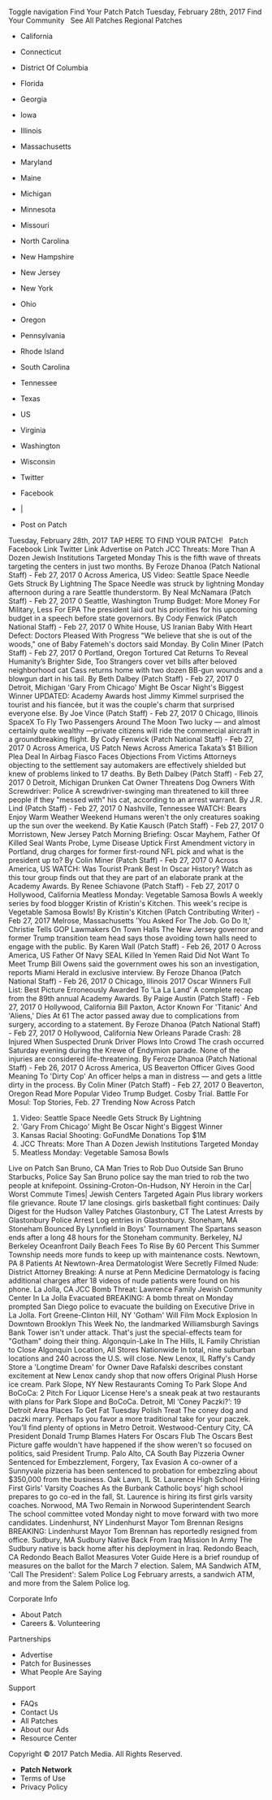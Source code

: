 Toggle navigation Find Your Patch Patch Tuesday, February 28th, 2017 Find Your Community   See All Patches Regional Patches

*   California
*   Connecticut
*   District Of Columbia
*   Florida
*   Georgia
*   Iowa
*   Illinois
*   Massachusetts
*   Maryland
*   Maine
*   Michigan
*   Minnesota
*   Missouri
*   North Carolina
*   New Hampshire
*   New Jersey
*   New York
*   Ohio
*   Oregon
*   Pennsylvania
*   Rhode Island
*   South Carolina
*   Tennessee
*   Texas
*   US
*   Virginia
*   Washington
*   Wisconsin

*   Twitter
*   Facebook
*   |
*   Post on Patch

Tuesday, February 28th, 2017 TAP HERE TO FIND YOUR PATCH!   Patch Facebook Link Twitter Link Advertise on Patch JCC Threats: More Than A Dozen Jewish Institutions Targeted Monday This is the fifth wave of threats targeting the centers in just two months. By Feroze Dhanoa (Patch National Staff) - Feb 27, 2017 0 Across America, US Video: Seattle Space Needle Gets Struck By Lightning The Space Needle was struck by lightning Monday afternoon during a rare Seattle thunderstorm. By Neal McNamara (Patch Staff) - Feb 27, 2017 0 Seattle, Washington Trump Budget: More Money For Military, Less For EPA The president laid out his priorities for his upcoming budget in a speech before state governors. By Cody Fenwick (Patch National Staff) - Feb 27, 2017 0 White House, US Iranian Baby With Heart Defect: Doctors Pleased With Progress "We believe that she is out of the woods," one of Baby Fatemeh's doctors said Monday. By Colin Miner (Patch Staff) - Feb 27, 2017 0 Portland, Oregon Tortured Cat Returns To Reveal Humanity’s Brighter Side, Too Strangers cover vet bills after beloved neighborhood cat Cass returns home with two dozen BB-gun wounds and a blowgun dart in his tail. By Beth Dalbey (Patch Staff) - Feb 27, 2017 0 Detroit, Michigan 'Gary From Chicago' Might Be Oscar Night's Biggest Winner UPDATED: Academy Awards host Jimmy Kimmel surprised the tourist and his fiancée, but it was the couple's charm that surprised everyone else. By Joe Vince (Patch Staff) - Feb 27, 2017 0 Chicago, Illinois SpaceX To Fly Two Passengers Around The Moon Two lucky — and almost certainly quite wealthy —private citizens will ride the commercial aircraft in a groundbreaking flight. By Cody Fenwick (Patch National Staff) - Feb 27, 2017 0 Across America, US Patch News Across America Takata’s $1 Billion Plea Deal In Airbag Fiasco Faces Objections From Victims Attorneys objecting to the settlement say automakers are effectively shielded but knew of problems linked to 17 deaths. By Beth Dalbey (Patch Staff) - Feb 27, 2017 0 Detroit, Michigan Drunken Cat Owner Threatens Dog Owners With Screwdriver: Police A screwdriver-swinging man threatened to kill three people if they "messed with" his cat, according to an arrest warrant. By J.R. Lind (Patch Staff) - Feb 27, 2017 0 Nashville, Tennessee WATCH: Bears Enjoy Warm Weather Weekend Humans weren't the only creatures soaking up the sun over the weekend. By Katie Kausch (Patch Staff) - Feb 27, 2017 0 Morristown, New Jersey Patch Morning Briefing: Oscar Mayhem, Father Of Killed Seal Wants Probe, Lyme Disease Uptick First Amendment victory in Portland, drug charges for former first-round NFL pick and what is the president up to? By Colin Miner (Patch Staff) - Feb 27, 2017 0 Across America, US WATCH: Was Tourist Prank Best In Oscar History? Watch as this tour group finds out that they are part of an elaborate prank at the Academy Awards. By Renee Schiavone (Patch Staff) - Feb 27, 2017 0 Hollywood, California Meatless Monday: Vegetable Samosa Bowls A weekly series by food blogger Kristin of Kristin's Kitchen. This week's recipe is Vegetable Samosa Bowls! By Kristin's Kitchen (Patch Contributing Writer) - Feb 27, 2017 Melrose, Massachusetts 'You Asked For The Job. Go Do It,' Christie Tells GOP Lawmakers On Town Halls The New Jersey governor and former Trump transition team head says those avoiding town halls need to engage with the public. By Karen Wall (Patch Staff) - Feb 26, 2017 0 Across America, US Father Of Navy SEAL Killed In Yemen Raid Did Not Want To Meet Trump Bill Owens said the government owes his son an investigation, reports Miami Herald in exclusive interview. By Feroze Dhanoa (Patch National Staff) - Feb 26, 2017 0 Chicago, Illinois 2017 Oscar Winners Full List: Best Picture Erroneously Awarded To 'La La Land' A complete recap from the 89th annual Academy Awards. By Paige Austin (Patch Staff) - Feb 27, 2017 0 Hollywood, California Bill Paxton, Actor Known For 'Titanic' And 'Aliens,' Dies At 61 The actor passed away due to complications from surgery, according to a statement. By Feroze Dhanoa (Patch National Staff) - Feb 27, 2017 0 Hollywood, California New Orleans Parade Crash: 28 Injured When Suspected Drunk Driver Plows Into Crowd The crash occurred Saturday evening during the Krewe of Endymion parade. None of the injuries are considered life-threatening. By Feroze Dhanoa (Patch National Staff) - Feb 26, 2017 0 Across America, US Beaverton Officer Gives Good Meaning To 'Dirty Cop' An officer helps a man in distress — and gets a little dirty in the process. By Colin Miner (Patch Staff) - Feb 27, 2017 0 Beaverton, Oregon Read More Popular Video Trump Budget. Cosby Trial. Battle For Mosul: Top Stories, Feb. 27 Trending Now Across Patch

1.  Video: Seattle Space Needle Gets Struck By Lightning
2.  'Gary From Chicago' Might Be Oscar Night's Biggest Winner
3.  Kansas Racial Shooting: GoFundMe Donations Top $1M
4.  JCC Threats: More Than A Dozen Jewish Institutions Targeted Monday
5.  Meatless Monday: Vegetable Samosa Bowls

Live on Patch San Bruno, CA Man Tries to Rob Duo Outside San Bruno Starbucks, Police Say San Bruno police say the man tried to rob the two people at knifepoint. Ossining-Croton-On-Hudson, NY Heroin in the Car| Worst Commute Times| Jewish Centers Targeted Again Plus library workers file grievance. Route 17 lane closings. girls basketball fight continues: Daily Digest for the Hudson Valley Patches Glastonbury, CT The Latest Arrests by Glastonbury Police Arrest Log entries in Glastonbury. Stoneham, MA Stoneham Bounced By Lynnfield in Boys' Tournament The Spartans season ends after a long 48 hours for the Stoneham community. Berkeley, NJ Berkeley Oceanfront Daily Beach Fees To Rise By 60 Percent This Summer Township needs more funds to keep up with maintenance costs. Newtown, PA 8 Patients At Newtown-Area Dermatologist Were Secretly Filmed Nude: District Attorney Breaking: A nurse at Penn Medicine Dermatology is facing additional charges after 18 videos of nude patients were found on his phone. La Jolla, CA JCC Bomb Threat: Lawrence Family Jewish Community Center In La Jolla Evacuated ​BREAKING: A bomb threat on Monday prompted San Diego police to evacuate the building on Executive Drive in La Jolla. Fort Greene-Clinton Hill, NY 'Gotham' Will Film Mock Explosion In Downtown Brooklyn This Week No, the landmarked Williamsburgh Savings Bank Tower isn't under attack. That's just the special-effects team for "Gotham" doing their thing. Algonquin-Lake In The Hills, IL Family Christian to Close Algonquin Location, All Stores Nationwide In total, nine suburban locations and 240 across the U.S. will close. New Lenox, IL Raffy's Candy Store a 'Longtime Dream' for Owner Dave Rafalski describes constant excitement at New Lenox candy shop that now offers Original Plush Horse ice cream. Park Slope, NY New Restaurants Coming To Park Slope And BoCoCa: 2 Pitch For Liquor License Here's a sneak peak at two restaurants with plans for Park Slope and BoCoCa. Detroit, MI ‘Coney Paczki?’: 19 Detroit Area Places To Get Fat Tuesday Polish Treat The coney dog and paczki marry. Perhaps you favor a more traditional take for your paczek. You’ll find plenty of options in Metro Detroit. Westwood-Century City, CA President Donald Trump Blames Haters For Oscars Flub The Oscars Best Picture gaffe wouldn't have happened if the show weren't so focused on politics, said President Trump. Palo Alto, CA South Bay Pizzeria Owner Sentenced for Embezzlement, Forgery, Tax Evasion A co-owner of a Sunnyvale pizzeria has been sentenced to probation for embezzling about $350,000 from the business. Oak Lawn, IL St. Laurence High School Hiring First Girls' Varsity Coaches As the Burbank Catholic boys’ high school prepares to go co-ed in the fall, St. Laurence is hiring its first girls varsity coaches. Norwood, MA Two Remain in Norwood Superintendent Search The school committee voted Monday night to move forward with two more candidates. Lindenhurst, NY Lindenhurst Mayor Tom Brennan Resigns BREAKING: Lindenhurst Mayor Tom Brennan has reportedly resigned from office. Sudbury, MA Sudbury Native Back From Iraq Mission In Army The Sudbury native is back home after his deployment in Iraq. Redondo Beach, CA Redondo Beach Ballot Measures Voter Guide Here is a brief roundup of measures on the ballot for the March 7 election. Salem, MA Sandwich ATM, 'Call The President': Salem Police Log February arrests, a sandwich ATM, and more from the Salem Police log.

Corporate Info

*   About Patch
*   Careers &. Volunteering

Partnerships

*   Advertise
*   Patch for Businesses
*   What People Are Saying

Support

*   FAQs
*   Contact Us
*   All Patches
*   About our Ads
*   Resource Center

Copyright © 2017 Patch Media. All Rights Reserved.

*   **Patch Network**
*   Terms of Use
*   Privacy Policy